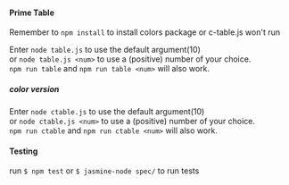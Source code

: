#### Prime Table 
Remember to `npm install` to install colors package or c-table.js won't run 

Enter `node table.js` to use the default argument(10)    
or `node table.js <num>` to use a (positive) number of your choice.   
`npm run table` and `npm run table <num>` will also work.

##### color version 
Enter `node ctable.js` to use the default argument(10)    
or `node ctable.js <num>` to use a (positive) number of your choice.   
`npm run ctable` and `npm run ctable <num>` will also work.

#### Testing
run `$ npm test` or `$ jasmine-node spec/` to run tests


